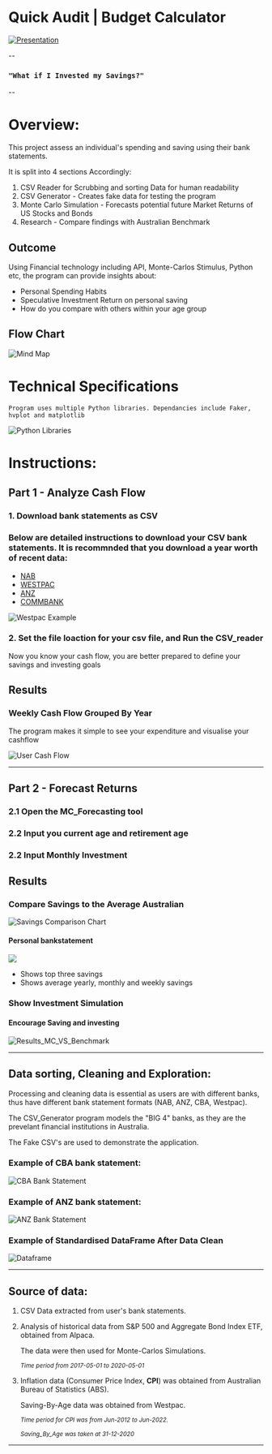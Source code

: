 # Quick Audit | Budget Calculator 


[![Presentation](Resources/Avengers%20Financial%20Presentation%20.gif)](https://www.canva.com/design/DAFI0GPv8Zc/yj4s6g1oZY8tkdylaFZh8A/view?utm_content=DAFI0GPv8Zc&utm_campaign=designshare&utm_medium=link2&utm_source=sharebutton)



--

### `"What if I Invested my Savings?"`

--

# Overview: 

This project assess an individual's spending and saving using their bank statements. 

It is split into 4 sections Accordingly:

1. CSV Reader for Scrubbing and sorting Data for human readability
2. CSV Generator - Creates fake data for testing the program
3. Monte Carlo Simulation - Forecasts potential future Market Returns of US Stocks and Bonds
4. Research - Compare findings with Australian Benchmark 


## Outcome 


Using Financial technology including API, Monte-Carlos Stimulus, Python etc, the program can provide insights about:

- Personal Spending Habits
- Speculative Investment Return on personal saving 
- How do you compare with others within your age group



## Flow Chart


![Mind Map](./Resources/Flowchart.png)



# Technical Specifications

`Program uses multiple Python libraries. Dependancies include Faker, hvplot and matplotlib`

![Python Libraries](./Resources/libraries.PNG)


# Instructions:

## Part 1 - Analyze Cash Flow


### 1. Download bank statements as CSV

### Below are detailed instructions to download your CSV bank statements. It is recommnded that you download a year worth of recent data:

- [NAB](https://www.nab.com.au/personal/customer-support/using-online-banking-tools-to-make-tax-time-easier)
- [WESTPAC](https://www.westpac.com.au/business-banking/online-banking/support-faqs/export-detailed-transaction-history/)
- [ANZ](https://help.anz.co.nz/app/answers/detail/a_id/767/~/exporting-transaction-history)
- [COMMBANK](https://www.commbank.com.au/business/online-business-services/commbiz/faqs/how-to-export-transactions.html)

![Westpac Example](Resources/Westpac_Example.gif)





### 2. Set the file loaction for your csv file, and Run the CSV_reader


 Now you know your cash flow, you are better prepared to define your savings and investing goals 

## Results 

### Weekly Cash Flow Grouped By Year

The program makes it simple to see your expenditure and visualise your cashflow

![User Cash Flow](./Resources/cash_flow_chart.gif)


---


## Part 2 - Forecast Returns


### 2.1 Open the MC_Forecasting tool


### 2.2 Input you current age and retirement age 


### 2.2 Input Monthly Investment




## Results 

### Compare Savings to the Average Australian

![Savings Comparison Chart](./Resources/savings_comparison_chart.png)

#### Personal bankstatement
![](./Resources/Personal_saving_results_from_bankstatement%20.png)

- Shows top three savings
- Shows average yearly, monthly and weekly savings

### Show Investment Simulation

#### Encourage Saving and investing

![Results_MC_VS_Benchmark](./Resources/MC_Results.png)


---


## Data sorting, Cleaning and Exploration: 

Processing and cleaning data is essential as users are with different banks, thus have different bank statement formats (NAB, ANZ, CBA, Westpac). 

The CSV_Generator program models the "BIG 4" banks, as they are the prevelant financial institutions in Australia.

The Fake CSV's are used to demonstrate the application.

### Example of CBA bank statement: 
![CBA Bank Statement](./Resources/Example_CBA_statements.png)



### Example of ANZ bank statement: 
![ANZ Bank Statement](./Resources/Example_ANZ_statements.png)


### Example of Standardised DataFrame After Data Clean

![Dataframe](./Resources/bank_dataframe.png)



---


## Source of data: 

1. CSV Data extracted from user's bank statements. 

2. Analysis of historical data from S&P 500 and Aggregate Bond Index ETF,  obtained from Alpaca. 

    The data were then used for Monte-Carlos Simulations. 

    <sub>_Time period from 2017-05-01 to 2020-05-01_</sub>

3. Inflation data (Consumer Price Index, **CPI**) was obtained from Australian Bureau of Statistics (ABS). 

    Saving-By-Age data was obtained from Westpac. 

    <sub>_Time period for CPI was from Jun-2012 to Jun-2022._</sub>

    <sub>_Saving_By_Age was taken at 31-12-2020_</sub>



---
